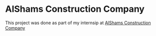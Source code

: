 # AlShams Construction Company

This project was done as part of my internsip at [AlShams Construction Company](https://alshams.com.eg/about/)
